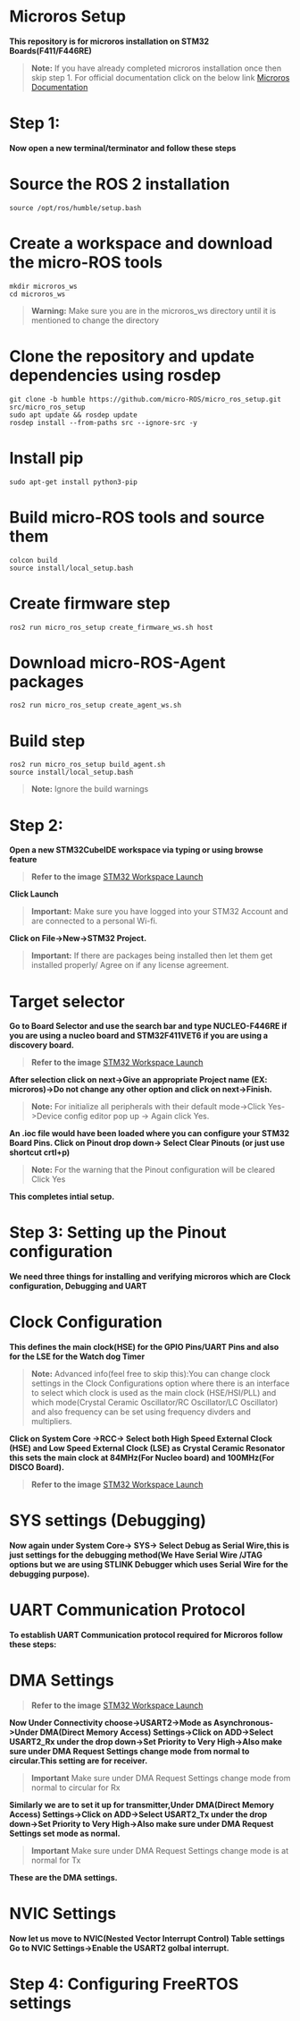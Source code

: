 # Microros Setup
**This repository is for microros installation on STM32 Boards(F411/F446RE)**
>**Note:** If you have already completed microros installation once then skip step 1. For official documentation click on the below link
[Microros Documentation](https://micro.ros.org/docs/tutorials/core/first_application_linux/)

# Step 1:
**Now open a new terminal/terminator and follow these steps**
# Source the ROS 2 installation
	source /opt/ros/humble/setup.bash
	
# Create a workspace and download the micro-ROS tools
	mkdir microros_ws
	cd microros_ws
	
>**Warning:** Make sure you are in the microros_ws directory until it is mentioned to change the directory

	
# Clone the repository and update dependencies using rosdep
	git clone -b humble https://github.com/micro-ROS/micro_ros_setup.git src/micro_ros_setup
	sudo apt update && rosdep update
	rosdep install --from-paths src --ignore-src -y
	
# Install pip
	sudo apt-get install python3-pip

# Build micro-ROS tools and source them
	colcon build
	source install/local_setup.bash
	
# Create firmware step
	ros2 run micro_ros_setup create_firmware_ws.sh host

# Download micro-ROS-Agent packages
	ros2 run micro_ros_setup create_agent_ws.sh

# Build step
	ros2 run micro_ros_setup build_agent.sh
	source install/local_setup.bash
 >**Note:** Ignore the build warnings

# Step 2: 
**Open a new STM32CubeIDE workspace via typing or using browse feature**
>**Refer to the image**
[STM32 Workspace Launch](Images/Stm32.png)

**Click Launch**

>**Important:** Make sure you have logged into your STM32 Account and are connected to a personal Wi-fi.

**Click on File->New->STM32 Project.**
>**Important:** If there are packages being installed then let them get installed properly/ Agree on if any license agreement.
# Target selector
**Go to Board Selector and use the search bar and type NUCLEO-F446RE if you are using a nucleo board and STM32F411VET6 if you are using a discovery board.**

>**Refer to the image**
[STM32 Workspace Launch](Images/Stm32.png)

**After selection click on next->Give an appropriate Project name (EX: microros)->Do not change any other option and click on next->Finish.**
 >**Note:** For initialize all peripherals with their default mode->Click Yes->Device config editor pop up -> Again click Yes.

**An .ioc file would have been loaded where you can configure your STM32 Board Pins.
Click on Pinout drop down-> Select Clear Pinouts (or just use shortcut crtl+p)**
 >**Note:** For the warning that the Pinout configuration will be cleared Click Yes

**This completes intial setup.**

# Step 3: Setting up the Pinout configuration
**We need three things for installing and verifying microros which are Clock configuration, Debugging and UART**
# Clock Configuration 
**This defines the main clock(HSE) for the GPIO Pins/UART Pins and also for the LSE for the Watch dog Timer**
>**Note:** Advanced info(feel free to skip this):You can change clock settings in the Clock Configurations option where there is an interface to select which clock is used as the main clock (HSE/HSI/PLL) and which mode(Crystal Ceramic Oscillator/RC Oscillator/LC Oscillator) and also frequency can be set using frequency divders and multipliers.
 
**Click on System Core ->RCC-> Select both High Speed External Clock (HSE) and Low Speed External Clock (LSE) as Crystal Ceramic Resonator this sets the main clock at 84MHz(For Nucleo board) and 100MHz(For DISCO Board).**
>**Refer to the image**
[STM32 Workspace Launch](Images/Stm32.png)

# SYS settings (Debugging)
**Now again under System Core-> SYS-> Select Debug as Serial Wire,this is just settings for the debugging method(We Have Serial Wire /JTAG options but we are using STLINK Debugger which uses Serial Wire for the debugging purpose).**
# UART Communication Protocol
**To establish UART Communication protocol required for Microros follow these steps:**
# DMA Settings
>**Refer to the image**
[STM32 Workspace Launch](Images/Stm32.png)

**Now Under Connectivity choose->USART2->Mode as Asynchronous->Under DMA(Direct Memory Access) Settings->Click on ADD->Select USART2_Rx under the drop down->Set Priority to Very High->Also make sure under DMA Request Settings change mode from normal to circular.This setting are for receiver.**
>**Important** Make sure under DMA Request Settings change mode from normal to circular for Rx

**Similarly we are to set it up for transmitter,Under DMA(Direct Memory Access) Settings->Click on ADD->Select USART2_Tx under the drop down->Set Priority to Very High->Also make sure under DMA Request Settings set mode as normal.**
>**Important** Make sure under DMA Request Settings change mode is at normal for Tx

**These are the DMA settings.**
# NVIC Settings
**Now let us move to NVIC(Nested Vector Interrupt Control) Table settings**
**Go to NVIC Settings->Enable the USART2 golbal interrupt.**

# Step 4: Configuring FreeRTOS settings




